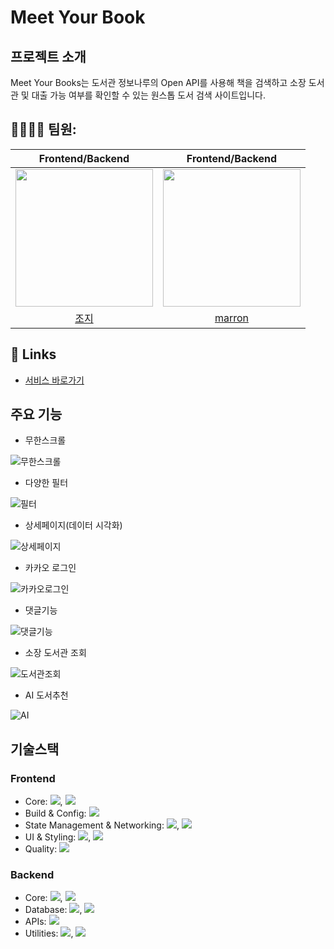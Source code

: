# Meet Your Book

## 프로젝트 소개
Meet Your Books는 도서관 정보나루의 Open API를 사용해 책을 검색하고 소장 도서관 및 대출 가능 여부를 확인할 수 있는 원스톱 도서 검색 사이트입니다.

## 🧑‍💻👩‍💻 팀원:
| Frontend/Backend | Frontend/Backend |
|:--------:|:--------:|
| <img src="https://avatars.githubusercontent.com/u/126482821?v=4" width=220> | <img src="https://avatars.githubusercontent.com/u/131264106?v=4" width=220> |
| [조지](https://github.com/96limshyun) | [marron](https://github.com/dmdeh) |

## 🔗 Links
- [서비스 바로가기](https://www.meetyourbooks.shop/)

## 주요 기능
- 무한스크롤

![무한스크롤](https://github.com/user-attachments/assets/517c4d74-d27f-40b7-b54f-546681ca977e)

- 다양한 필터

![필터](https://github.com/user-attachments/assets/8444a994-3214-4a7a-bcca-425c86e919e6)


- 상세페이지(데이터 시각화)

![상세페이지](https://github.com/user-attachments/assets/4d343daa-0472-4ce9-bb1c-60b91c72520d)


- 카카오 로그인

![카카오로그인](https://github.com/user-attachments/assets/c8a2abfd-ad44-49c8-9a5a-9f4094882838)

- 댓글기능

![댓글기능](https://github.com/user-attachments/assets/fa12236b-524e-4366-8995-6d5eef3eaaf6)

- 소장 도서관 조회

![도서관조회](https://github.com/user-attachments/assets/c19946a5-87d6-4f51-9be4-b947e2a7657a)

- AI 도서추천

![AI](https://github.com/user-attachments/assets/8abc9238-0e89-4af3-ad73-dbaa1bb58703)


## 기술스택
### Frontend
- Core: <img src="https://img.shields.io/badge/Typescript-3178C6?style=flat&logo=typescript&logoColor=white"/>, <img src="https://img.shields.io/badge/React-3178C6?style=flat&logo=react&logoColor=white"/>
- Build & Config: <img src="https://img.shields.io/badge/Vite-646CFF?style=flat&logo=vite&logoColor=white"/>
- State Management & Networking: <img src="https://img.shields.io/badge/Zustand-3178C6?style=flat&logoColor=white"/>, <img src="https://img.shields.io/badge/Tanstack Query-FF4154?style=flat&logo=reactquery&logoColor=white"/>
- UI & Styling: <img src="https://img.shields.io/badge/Ant Design-FF4154?style=flat&logo=antdesign&logoColor=white"/>, <img src="https://img.shields.io/badge/Styled Components-DB7093?style=flat&logo=styledcomponents&logoColor=white"/>
- Quality:  <img src="https://img.shields.io/badge/ESLint-4B32C3?style=flat&logo=eslint&logoColor=white"/>


### Backend
- Core: <img src="https://img.shields.io/badge/Typescript-3178C6?style=flat&logo=typescript&logoColor=white"/>, <img src="https://img.shields.io/badge/Node.js-5FA04E?style=flat&logo=Node.js&logoColor=white"/>
- Database: <img src="https://img.shields.io/badge/mongodb-47A248?style=flat&logo=mongodb&logoColor=white"/>, <img src="https://img.shields.io/badge/Mongoose-47A248?style=flat&logo=mongodb&logoColor=white"/>
- APIs: <img src="https://img.shields.io/badge/OpenAI-412991?style=flat&logo=openai&logoColor=white"/>
- Utilities: <img src="https://img.shields.io/badge/Body Parser-000000?style=flat&logoColor=white"/>, <img src="https://img.shields.io/badge/CORS-000000?style=flat&logoColor=white"/>
